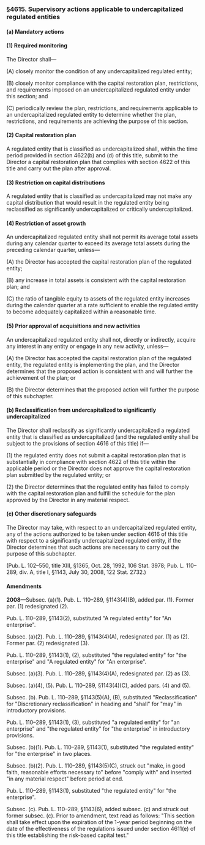 ### §4615. Supervisory actions applicable to undercapitalized regulated entities ###

#### (a) Mandatory actions ####

#### (1) Required monitoring ####

The Director shall—

(A) closely monitor the condition of any undercapitalized regulated entity;

(B) closely monitor compliance with the capital restoration plan, restrictions, and requirements imposed on an undercapitalized regulated entity under this section; and

(C) periodically review the plan, restrictions, and requirements applicable to an undercapitalized regulated entity to determine whether the plan, restrictions, and requirements are achieving the purpose of this section.

#### (2) Capital restoration plan ####

A regulated entity that is classified as undercapitalized shall, within the time period provided in section 4622(b) and (d) of this title, submit to the Director a capital restoration plan that complies with section 4622 of this title and carry out the plan after approval.

#### (3) Restriction on capital distributions ####

A regulated entity that is classified as undercapitalized may not make any capital distribution that would result in the regulated entity being reclassified as significantly undercapitalized or critically undercapitalized.

#### (4) Restriction of asset growth ####

An undercapitalized regulated entity shall not permit its average total assets during any calendar quarter to exceed its average total assets during the preceding calendar quarter, unless—

(A) the Director has accepted the capital restoration plan of the regulated entity;

(B) any increase in total assets is consistent with the capital restoration plan; and

(C) the ratio of tangible equity to assets of the regulated entity increases during the calendar quarter at a rate sufficient to enable the regulated entity to become adequately capitalized within a reasonable time.

#### (5) Prior approval of acquisitions and new activities ####

An undercapitalized regulated entity shall not, directly or indirectly, acquire any interest in any entity or engage in any new activity, unless—

(A) the Director has accepted the capital restoration plan of the regulated entity, the regulated entity is implementing the plan, and the Director determines that the proposed action is consistent with and will further the achievement of the plan; or

(B) the Director determines that the proposed action will further the purpose of this subchapter.

#### (b) Reclassification from undercapitalized to significantly undercapitalized ####

The Director shall reclassify as significantly undercapitalized a regulated entity that is classified as undercapitalized (and the regulated entity shall be subject to the provisions of section 4616 of this title) if—

(1) the regulated entity does not submit a capital restoration plan that is substantially in compliance with section 4622 of this title within the applicable period or the Director does not approve the capital restoration plan submitted by the regulated entity; or

(2) the Director determines that the regulated entity has failed to comply with the capital restoration plan and fulfill the schedule for the plan approved by the Director in any material respect.

#### (c) Other discretionary safeguards ####

The Director may take, with respect to an undercapitalized regulated entity, any of the actions authorized to be taken under section 4616 of this title with respect to a significantly undercapitalized regulated entity, if the Director determines that such actions are necessary to carry out the purpose of this subchapter.

(Pub. L. 102–550, title XIII, §1365, Oct. 28, 1992, 106 Stat. 3978; Pub. L. 110–289, div. A, title I, §1143, July 30, 2008, 122 Stat. 2732.)

#### Amendments ####

**2008**—Subsec. (a)(1). Pub. L. 110–289, §1143(4)(B), added par. (1). Former par. (1) redesignated (2).

Pub. L. 110–289, §1143(2), substituted "A regulated entity" for "An enterprise".

Subsec. (a)(2). Pub. L. 110–289, §1143(4)(A), redesignated par. (1) as (2). Former par. (2) redesignated (3).

Pub. L. 110–289, §1143(1), (2), substituted "the regulated entity" for "the enterprise" and "A regulated entity" for "An enterprise".

Subsec. (a)(3). Pub. L. 110–289, §1143(4)(A), redesignated par. (2) as (3).

Subsec. (a)(4), (5). Pub. L. 110–289, §1143(4)(C), added pars. (4) and (5).

Subsec. (b). Pub. L. 110–289, §1143(5)(A), (B), substituted "Reclassification" for "Discretionary reclassification" in heading and "shall" for "may" in introductory provisions.

Pub. L. 110–289, §1143(1), (3), substituted "a regulated entity" for "an enterprise" and "the regulated entity" for "the enterprise" in introductory provisions.

Subsec. (b)(1). Pub. L. 110–289, §1143(1), substituted "the regulated entity" for "the enterprise" in two places.

Subsec. (b)(2). Pub. L. 110–289, §1143(5)(C), struck out "make, in good faith, reasonable efforts necessary to" before "comply with" and inserted "in any material respect" before period at end.

Pub. L. 110–289, §1143(1), substituted "the regulated entity" for "the enterprise".

Subsec. (c). Pub. L. 110–289, §1143(6), added subsec. (c) and struck out former subsec. (c). Prior to amendment, text read as follows: "This section shall take effect upon the expiration of the 1-year period beginning on the date of the effectiveness of the regulations issued under section 4611(e) of this title establishing the risk-based capital test."
